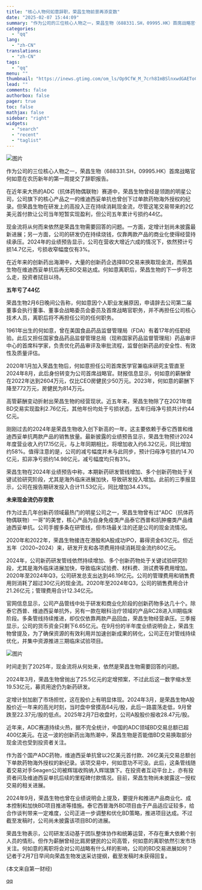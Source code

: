 ```yaml
---
title: "核心人物何如意辞职，荣昌生物前景再添变数"
date: "2025-02-07 15:44:09"
summary: "作为公司的三位核心人物之一，荣昌生物（688331.SH，09995.HK）首席战略官何如意在农历新..."
categories:
  - "qq"
lang:
  - "zh-CN"
translations:
  - "zh-CN"
tags:
  - "qq"
menu: ""
thumbnail: "https://inews.gtimg.com/om_ls/Op9CfW_M_7crh8ImBSlnxwdGAEToCnDn-EV4R4mMUUcRUAA_640360/0"
lead: ""
comments: false
authorbox: false
pager: true
toc: false
mathjax: false
sidebar: "right"
widgets:
  - "search"
  - "recent"
  - "taglist"
---
```


![图片](https://inews.gtimg.com/om_bt/Oc0BcKZu-rSyz1uNiZ-yVI3dQzQqGJI3t-2VLMI-vFE2sAA/641)

作为公司的三位核心人物之一，荣昌生物（688331.SH，09995.HK）首席战略官何如意在农历新年的第一周提交了辞职报告。

在近年来大热的ADC（抗体药物偶联物）赛道中，荣昌生物曾经是领跑的明星公司，公司旗下的核心产品之一的维迪西妥单抗也曾创下过单款药物海外授权的纪录。但荣昌生物在研发上的高投入正在持续消耗现金流，尽管这笔交易带来的2亿美元首付款让公司当年短暂实现盈利，但公司五年累计亏损约44亿。

现金流将从何而来依然是荣昌生物需要回答的问题。一方面，定增计划尚未披露最新进展；另一方面，公司的研发仍在持续烧钱，仅靠两款产品的商业化使得经营持续承压。2024年的业绩预告显示，公司在营收大增近六成的情况下，依然预计亏损14.7亿元，亏损收窄幅度仅有3%。

在近年来的创新药出海潮中，大量的创新药企选择BD交易来换取现金流，而荣昌生物在维迪西妥单抗后再无BD交易达成。何如意离职后，荣昌生物的下一步将怎么走，投资者拭目以待。

**五年亏了44亿**

荣昌生物2月6日晚间公告称，何如意因个人职业发展原因，申请辞去公司第二届董事会执行董事、董事会战略委员会委员及首席战略官职务，并不再担任公司核心技术人员，离职后将不再担任公司的任何职务。

1961年出生的何如意，曾在美国食品药品监督管理局（FDA）有着17年的任职经验。此后又担任国家食品药品监督管理总局（现称国家药品监督管理局）药品审评中心的首席科学家，负责优化药品审评及审批流程，监督创新药品的安全性、有效性及质量评估。

2020年1月加入荣昌生物后，何如意担任公司首席医学官兼临床研究主管直至2024年8月，此后身份转变为公司首席战略官。财报信息显示，何如意的薪酬曾在2022年达到2604万元，仅比CEO房健民少50万元。2023年，何如意的薪酬下降至772万元，房健民为814万元。

高管薪酬变动折射出荣昌生物的经营现状。近五年来，荣昌生物除了在2021年借BD交易实现盈利2.76亿元，其他年份均处于亏损状态，五年归母净亏损共计约44亿元。

刚刚过去的2024年是荣昌生物收入创下新高的一年，这主要依赖于泰它西普和维迪西妥单抗两款产品的销售放量。最新披露的业绩预告显示，荣昌生物预计2024年度营业收入约17.15亿元，与上年同期相比，将增加收入约6.32亿元，同比增加约58%。值得注意的是，公司的减亏幅度并未与此同步，预计归母净亏损约14.70亿元，扣非净亏损约14.98亿元，减亏幅度均只有3%。

荣昌生物在2024年业绩预告中称，本期新药研发管线增加、多个创新药物处于关键试验研究阶段，尤其是海外临床进展加快，导致研发投入增加。此前的三季报显示，公司在报告期研发投入合计11.53亿元，同比增加34.43%。

**未来现金流仍存变数**

作为过去几年创新药领域最热门的明星公司之一，荣昌生物曾有过“ADC（抗体药物偶联物）一哥”的美誉，核心产品为自身免疫类产品泰它西普和抗肿瘤类产品维迪西妥单抗。公司手握多条在研管线，但市场最关注的还是公司的现金流情况。

2020年和2022年，荣昌生物接连在港股和A股成功IPO，募得资金63亿元。但近五年（2020~2024）来，研发开支和各项费用持续消耗现金流约80亿元。

2024年，公司新药研发管线依然持续增加、多个创新药物处于关键试验研究阶段，尤其是海外临床进展加快，导致临床试验费、材料费、测试费等费用增加。2020年至2024年Q3，公司研发总支出达到46.19亿元。公司的管理费用和销售费用则消耗了超过30亿元的现金流。2020年至2024年Q3，公司的销售费用合计21.26亿元；管理费用合计12.34亿元。

官网信息显示，公司产品管线中处于研发和商业化阶段的创新药物多达几十个。除泰它西普、维迪西妥单抗外，另有一款在眼科治疗领域的产品RC28进入Ⅲ期临床阶段。多条管线持续推进，却仅仅依靠两款产品回血，荣昌生物经营承压。三季报显示，公司的货币资金只剩下6.65亿元。在9月份的半年度业绩说明会上，荣昌生物曾提及，为了确保资源的有效利用并加速创新成果的转化，公司正在对管线持续优化，并集中资源推进三期临床试验项目。

![图片](https://inews.gtimg.com/om_bt/OHDtwDgXKe3wq0-LDRD0xPVKqIqsvH9I0QdSOifffCYukAA/1000)

时间走到了2025年，现金流将从何处来，依然是荣昌生物需要回答的问题。

2024年3月，荣昌生物曾抛出了25.5亿元的定增预案，不过此后这一数字缩水至19.53亿元，募资用途仍为新药研发。

定增计划加剧了市场担忧，这在股价上有明显体现。2024年3月，是荣昌生物A股股价近一年来的高光时刻，当时盘中曾摸高64元/股，此后一路震荡走低，9月曾跌至22.37元/股的低点。2025年2月7日收盘时，公司A股股价报收28.47元/股。

近年来，ADC赛道持续火热，据不完全统计，中国的ADC领域BD交易总额已超400亿美元。在这一波的创新药出海热潮中，荣昌生物是否能借BD交易换取部分现金流也受到投资者关注。

作为首个国产ADC药物，维迪西妥单抗曾以2亿美元首付款、26亿美元交易总额创下单款药物海外授权的新纪录。该项交易中，何如意功不可没。此后，这条管线随着交易对手Seagen公司被辉瑞收购纳入辉瑞旗下。在投资者互动平台上，亦有投资者问及维迪西妥单抗后续的里程碑付款情况。目前，荣昌生物尚未披露这一授权交易的相关进展。

2024年9月，荣昌生物也曾在业绩说明会上提及，要提升和推进产品商业化、成本控制和加快BD项目推进等措施。泰它西普海外BD项目由于产品适应证较多，给合作谈判带来一定难度，公司正进一步调整和优化BD策略，推进项目达成。不过截至发稿时，公司尚未披露该项目BD的进展。

荣昌生物表示，公司研发活动基于团队整体协作和统筹运营，不存在重大依赖个别人员的情形。但作为薪酬曾经比肩房健民的公司高管，何如意的离职依然引发市场关注。何如意的离职将会对公司战略有什么样的影响，公司的BD交易进展如何？记者于2月7日早间向荣昌生物发送采访提纲，截至发稿时未获得回复。

 (本文来自第一财经)

[qq](https://new.qq.com/rain/a/20250207A05M9N00)
